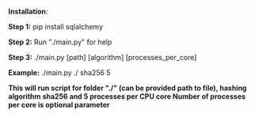 **Installation**:

**Step 1:**
pip install sqlalchemy

**Step 2:** 
Run "./main.py" for help

**Step 3:**
./main.py [path] [algorithm] [processes_per_core]

**Example:**
./main.py ./ sha256 5

 **This will run script for folder "./" (can be provided path to file), hashing algorithm sha256 and 5 processes per CPU core
 Number of processes per core is optional parameter**